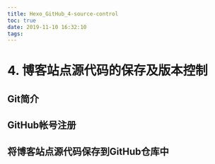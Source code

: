 ```yaml
---
title: Hexo_GitHub_4-source-control
toc: true
date: 2019-11-10 16:32:10
tags:
---
```


# 4. 博客站点源代码的保存及版本控制

## Git简介

## GitHub帐号注册

## 将博客站点源代码保存到GitHub仓库中
